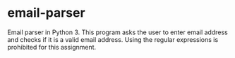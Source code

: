 # email-parser
Email parser in Python 3. This program asks the user to enter email address and checks if it is a valid email address. Using the regular expressions is prohibited for this assignment.
